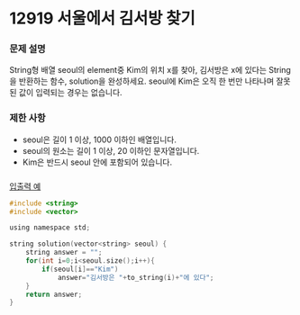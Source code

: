 # 12919 서울에서 김서방 찾기

### **문제 설명**

String형 배열 seoul의 element중 Kim의 위치 x를 찾아, 김서방은 x에 있다는 String을 반환하는 함수, solution을 완성하세요. seoul에 Kim은 오직 한 번만 나타나며 잘못된 값이 입력되는 경우는 없습니다.

### 제한 사항

- seoul은 길이 1 이상, 1000 이하인 배열입니다.
- seoul의 원소는 길이 1 이상, 20 이하인 문자열입니다.
- Kim은 반드시 seoul 안에 포함되어 있습니다.

### 

[입출력 예](https://www.notion.so/ba6cda4c09464a03aa08e9dd67be8c8c)

```c
#include <string>
#include <vector>

using namespace std;

string solution(vector<string> seoul) {
    string answer = "";
    for(int i=0;i<seoul.size();i++){
        if(seoul[i]=="Kim")
            answer="김서방은 "+to_string(i)+"에 있다";
    }
    return answer;
}
```